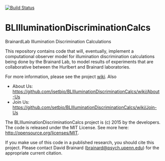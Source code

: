 [![Build Status](http://50.112.42.141/buildStatus/icon?job=BLIlluminationDiscriminationCalcs)](http://50.112.42.141/job/BLIlluminationDiscriminationCalcs/)

# BLIlluminationDiscriminationCalcs
BrainardLab Illumination Discrimination Calculations 

This repository contains code that will, eventually, implement a computational observer model for illumination discrimination calculations being done by the Brainard Lab, to model results of experiments that are collaborative between the Hurlbert and Brainard laboratories.

For more information, please see the project [wiki](https://github.com/isetbio/BLIlluminationDiscriminationCalcs/wiki). Also
 - About Us: https://github.com/isetbio/BLIlluminationDiscriminationCalcs/wiki/About-Us
 - Join Us: https://github.com/setbio/BLIlluminationDiscriminationCalcs/wiki/Join-Us

The BLIlluminationDiscriminationCalcs project is (c) 2015 by the developers.  The code is released under the MIT License.  See more here: http://opensource.org/licenses/MIT.

If you make use of this code in a published research, you should cite this project. Please contact David Brainard (brainard@psych.upenn.edu) for the appropriate current citation.


